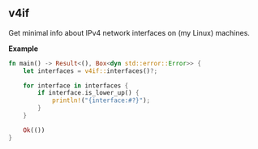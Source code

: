 ## v4if

Get minimal info about IPv4 network interfaces on (my Linux) machines.

**Example**
```rust
fn main() -> Result<(), Box<dyn std::error::Error>> {
    let interfaces = v4if::interfaces()?;

    for interface in interfaces {
        if interface.is_lower_up() {
            println!("{interface:#?}");
        }
    }

    Ok(())
}
```

